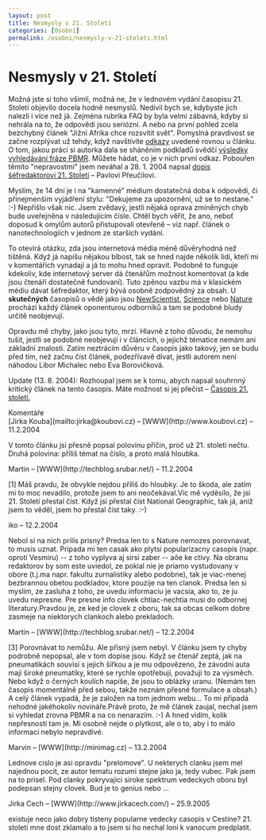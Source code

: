 ```yaml
---
layout: post
title: Nesmysly v 21. Století
categories: [Osobní]
permalink: /osobni/nesmysly-v-21-stoleti.html
---
```

# Nesmysly v 21. Století

Možná jste si toho všimli, možná ne, že v lednovém vydání časopisu 21. Století objevilo docela hodně nesmyslů. Nedivil bych se, kdybyste jich nalezli i více než já. Zejména rubrika FAQ by byla velmi zábavná, kdyby si nehrála na to, že odpovědi jsou seriózní. A nebo na první pohled zcela bezchybný článek "Jižní Afrika chce rozsvítit svět". Pomyslná pravdivost se začne rozplývat už tehdy, když navštívíte [odkazy](https://www.pbmr.com/2_about_the_pbmr/2_2what_is_the_pbmr.htm) uvedené rovnou u článku. O tom, jakou práci si autorka dala se sháněním podkladů svědčí [výsledky vyhledávání fráze PBMR](http://www.google.com/search?hl=cs&ie=UTF-8&oe=UTF-8&q=pbmr&btnG=Vyhledat+Googlem&lr=). Můžete hádat, co je v nich první odkaz. Pobouřen těmito "nepravostmi" jsem neváhal a 28. 1. 2004 napsal [dopis šéfredaktorovi 21. Století](http://www.techblog.cz/other/21-stoleti-dopis.html) – Pavlovi Přeučilovi.

Myslím, že 14 dní je i na "kamenné" médium dostatečná doba k odpovědi, či přinejmenším vyjádření stylu: "Dekujeme za upozornění, už se to nestane." :-) Nepřišlo však nic. Jsem zvědavý, jestli nějaká oprava zmíněných chyb bude uveřejněna v následujícím čísle. Chtěl bych věřit, že ano, neboť doposud k omylům autorů přistupovali otevřeně – viz např. článek o nanotechnologiích v jednom ze starších vydání.

To otevírá otázku, zda jsou internetová média méně důvěryhodná než tištěná. Když já napíšu nějakou blbost, tak se hned najde několik lidí, kteří mi v komentářích vynadají a já to mohu hned opravit. Podobně to funguje kdekoliv, kde internetový server dá čtenářům možnost komentovat (a kde jsou čtenáři dostatečně fundovaní). Tuto zpěnou vazbu má v klasickém médiu dávat šéfredaktor, který bývá osobně zodpovědný za obsah. U **skutečných** časopisů o vědě jako jsou [NewScientist](http://www.techblog.cz/veda/newscientist-stoji-za-to.html), [Science](http://www.sciencemag.org/) nebo [Nature](http://www.nature.com/) prochází každý článek oponenturou odborníků a tam se podobné bludy určitě neobjevují.

Opravdu mě chyby, jako jsou tyto, mrzí. Hlavně z toho důvodu, že nemohu tušit, jestli se podobné neobjevují i v článcích, o jejichž tématice nemám ani základní znalosti. Zatím neztrácím důvěru v časopis jako takový, jen se budu před tím, než začnu číst článek, podezřívavě dívat, jestli autorem není náhodou Libor Michalec nebo Eva Borovičková.

Update (13. 8. 2004): Rozhoupal jsem se k tomu, abych napsal souhrnný kritický článek na tento časopis. Máte možnost si jej přečíst – [Časopis 21. století.](http://www.techblog.cz/clanky/casopis-21-stoleti.html)


<section id='comments-section'>
<div class='commentsheader'>Komentáře</div>        
<div class='comment-item-header' markdown=1>
[Jirka Kouba](mailto:jirka@koubovi.cz) &ndash; [WWW](http://www.koubovi.cz) &ndash; 11.2.2004
</div>

V tomto článku jsi přesně popsal polovinu příčin, proč už 21. století nečtu. Druhá polovina: příliš témat na číslo, a proto malá hloubka.

<div class='comment-item-header' markdown=1>
Martin &ndash; [WWW](http://techblog.srubar.net/) &ndash; 11.2.2004
</div>

[1] Máš pravdu, že obvykle nejdou příliš do hloubky. Je to škoda, ale zatím mi to moc nevadilo, protože jsem to ani neočekával.Víc mě vyděsilo, že jsi 21. Století přestal číst. Když jsi přestal číst National Geographic, tak já, aniž jsem to věděl, jsem ho přestal číst taky. :-)

<div class='comment-item-header' markdown=1>
iko  &ndash; 12.2.2004
</div>

Nebol si na nich prilis prisny? Predsa len to s Nature nemozes porovnavat, to musis uznat.  Pripada mi ten casak ako plytsi popularizacny casopis (napr. oproti Vesmiru) -- z toho vyplyva aj sirsi zaber --  aôe ke ctivy. Na obranu redaktorov by som este uviedol, ze pokial nie je priamo vystudovany v obore (t.j.ma napr. fakultu zurnalistiky alebo podobne), tak je viac-menej bezbrannou obetou podkladov, ktore pouzije na ten clanok. Predsa len si myslim, ze zasluha z toho, ze uvedu informaciu je vacsia, ako to, ze ju uvedu nepresne. Pre presne info clovek chtiac-nechtia musi do odbornej literatury.Pravdou je, ze ked je clovek z oboru, tak sa obcas celkom dobre zasmeje na niektorych clankoch alebo prekladoch.

<div class='comment-item-header' markdown=1>
Martin &ndash; [WWW](http://techblog.srubar.net/) &ndash; 12.2.2004
</div>

[3] Porovnávat to nemůžu. Ale přísný jsem nebyl. V článku jsem ty chyby podrobně nepopsal, ale v tom dopise jsou. Když se čtenář zeptá, jak na pneumatikách souvisí s jejich šířkou a je mu odpovězeno, že závodní auta mají široké pneumatiky, které se rychle opotřebují, považuji to za výsměch. Nebo když o černých koulích napíše, že jsou to oblázky uranu. (Nemám ten časopis momentálně před sebou, takže neznám přesné formulace a obsah.) A celý článek vypadá, že je založen na tom jednom webu... To mi připadá nehodné jakéhokoliv novináře.Právě proto, že mě článek zaujal, nechal jsem si vyhledat zrovna PBMR a na co nenarazím. :-) A hned vidím, kolik nepřesností tam je. Mi osobně nejde o plytkost, ale o to, aby i to málo informací nebylo nepravdivé.

<div class='comment-item-header' markdown=1>
Marvin &ndash; [WWW](http://minimag.cz) &ndash; 13.2.2004
</div>

Lednove cislo je asi opravdu "prelomove". U nekterych clanku jsem mel najednou pocit, ze autor tematu rozumi stejne jako ja, tedy vubec. Pak jsem na to prisel. Pod clanky pokryvajici siroke spektrum vedeckych oboru byl podepsan stejny clovek. Bud je to genius nebo ...

<div class='comment-item-header' markdown=1>
Jirka Cech &ndash; [WWW](http://www.jirkacech.com/) &ndash; 25.9.2005
</div>

existuje neco jako dobry tisteny popularne vedecky casopis v Cestine? 21. stoleti mne dost zklamalo a to jsem si ho nechal loni k vanocum predplatit.

</section>